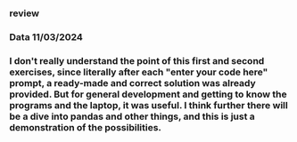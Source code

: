 ### review 

### Data 11/03/2024

### I don't really understand the point of this first and second exercises, since literally after each "enter your code here" prompt, a ready-made and correct solution was already provided. But for general development and getting to know the programs and the laptop, it was useful. I think further there will be a dive into pandas and other things, and this is just a demonstration of the possibilities.

